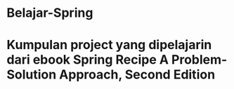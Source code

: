 # Belajar-Spring
# Kumpulan project yang dipelajarin dari ebook Spring Recipe A Problem-Solution Approach, Second Edition
